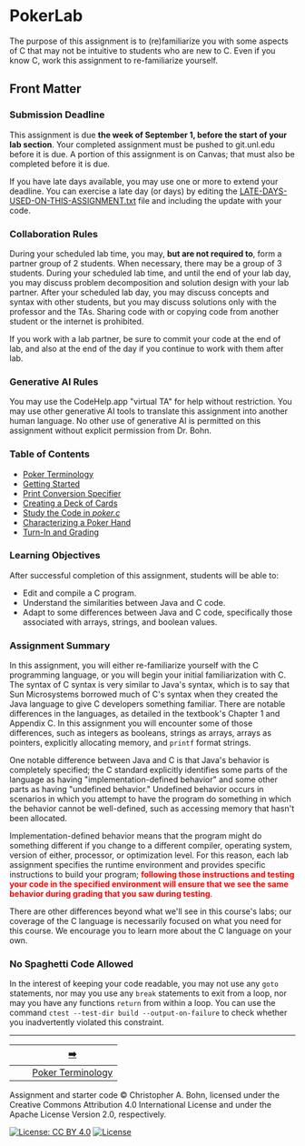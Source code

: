 # PokerLab

The purpose of this assignment is to (re)familiarize you with some aspects of C that may not be intuitive to students who are new to C.
Even if you know C, work this assignment to re-familiarize yourself.

## Front Matter

### Submission Deadline

This assignment is due **the week of September 1, before the start of your lab section**.
Your completed assignment must be pushed to git.unl.edu before it is due.
A portion of this assignment is on Canvas; that must also be completed before it is due.

If you have late days available, you may use one or more to extend your deadline.
You can exercise a late day (or days) by editing the [LATE-DAYS-USED-ON-THIS-ASSIGNMENT.txt](LATE-DAYS-USED-ON-THIS-ASSIGNMENT.txt) file and including the update with your code.

### Collaboration Rules

During your scheduled lab time, you may, **but are not required to**, form a partner group of 2 students.
When necessary, there may be a group of 3 students.
During your scheduled lab time, and until the end of your lab day, you may discuss problem decomposition and solution design with your lab partner.
After your scheduled lab day, you may discuss concepts and syntax with other students, but you may discuss solutions only with the professor and the TAs.
Sharing code with or copying code from another student or the internet is prohibited.

If you work with a lab partner, be sure to commit your code at the end of lab, and also at the end of the day if you continue to work with them after lab.

### Generative AI Rules

You may use the CodeHelp.app "virtual TA" for help without restriction.
You may use other generative AI tools to translate this assignment into another human language.
No other use of generative AI is permitted on this assignment without explicit permission from Dr. Bohn.

### Table of Contents

- [Poker Terminology](doc/01-terminology.md)
- [Getting Started](doc/02-getting-started.md)
- [Print Conversion Specifier](doc/03-print-conversion-specifier.md)
- [Creating a Deck of Cards](doc/04-creating-deck-of-cards.md)
- [Study the Code in *poker.c*](doc/05-code-reading.md)
- [Characterizing a Poker Hand](doc/06-characterize-hands.md)
- [Turn-In and Grading](doc/07-grading.md)

### Learning Objectives

After successful completion of this assignment, students will be able to:
- Edit and compile a C program.
- Understand the similarities between Java and C code.
- Adapt to some differences between Java and C code, specifically those associated with arrays, strings, and boolean values.

### Assignment Summary

In this assignment, you will either re-familiarize yourself with the C programming language, or you will begin your initial familiarization with C.
The syntax of C syntax is very similar to Java's syntax, which is to say that Sun Microsystems borrowed much of C's syntax when they created the Java language to give C developers something familiar.
There are notable differences in the languages, as detailed in the textbook's Chapter 1 and Appendix C.
In this assignment you will encounter some of those differences, such as integers as booleans, strings as arrays, arrays as pointers, explicitly allocating memory, and `printf` format strings.

One notable difference between Java and C is that Java's behavior is completely specified;
the C standard explicitly identifies some parts of the language as having "implementation-defined behavior" and some other parts as having "undefined behavior."
Undefined behavior occurs in scenarios in which you attempt to have the program do something in which the behavior cannot be well-defined, such as accessing memory that hasn't been allocated.

Implementation-defined behavior means that the program might do something different if you change to a different compiler, operating system, version of either, processor, or optimization level.
For this reason, each lab assignment specifies the runtime environment and provides specific instructions to build your program;
<font color="red">**following those instructions and testing your code in the specified environment will ensure that we see the same behavior during grading that you saw during testing**</font>.

There are other differences beyond what we'll see in this course's labs;
our coverage of the C language is necessarily focused on what you need for this course.
We encourage you to learn more about the C language on your own.

### No Spaghetti Code Allowed

In the interest of keeping your code readable, you may not use any `goto` statements,
nor may you use any `break` statements to exit from a loop,
nor may you have any functions `return` from within a loop.
You can use the command `ctest --test-dir build --output-on-failure` to check whether you inadvertently violated this constraint.

---

|                 |                              |        [➡️](doc/01-terminology.md)         |
|:---------------:|:----------------------------:|:------------------------------------------:|
|                 |                              | [Poker Terminology](doc/01-terminology.md) |

Assignment and starter code © Christopher A. Bohn,
licensed under the Creative Commons Attribution 4.0 International License
and under the Apache License Version 2.0, respectively.

<!-- [![License: CC BY 4.0](https://licensebuttons.net/l/by/4.0/80x15.png)](https://creativecommons.org/licenses/by/4.0/) -->
[![License: CC BY 4.0](https://img.shields.io/badge/License-CC_BY_4.0-lightgrey.svg)](https://creativecommons.org/licenses/by/4.0/)
[![License](https://img.shields.io/badge/License-Apache_2.0-blue.svg)](https://opensource.org/licenses/Apache-2.0)
